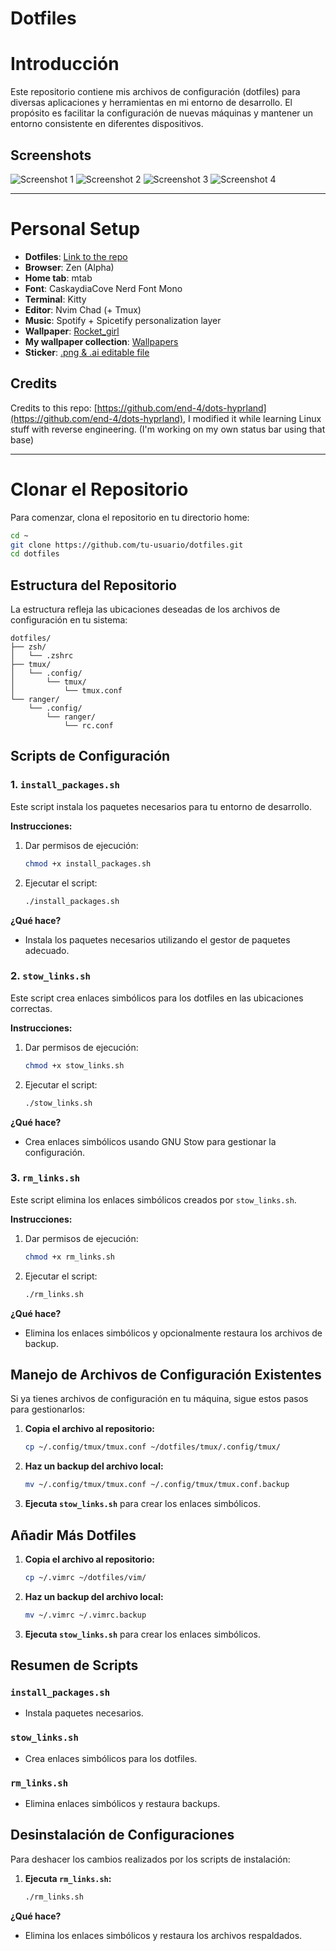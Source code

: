 
# Dotfiles

# Introducción
Este repositorio contiene mis archivos de configuración (dotfiles) para diversas aplicaciones y herramientas en mi entorno de desarrollo. El propósito es facilitar la configuración de nuevas máquinas y mantener un entorno consistente en diferentes dispositivos.

## Screenshots

![Screenshot 1](./Screenshots/1_main.png)
![Screenshot 2](./Screenshots/2_windows.png)
![Screenshot 3](./Screenshots/3_editor.png)
![Screenshot 4](./Screenshots/4_music.png)

***

# Personal Setup

- **Dotfiles**: [Link to the repo](https://github.com/Deivis44/dotfiles)
- **Browser**: Zen (Alpha)
- **Home tab**: mtab
- **Font**: CaskaydiaCove Nerd Font Mono
- **Terminal**: Kitty
- **Editor**: Nvim Chad (+ Tmux)
- **Music**: Spotify + Spicetify personalization layer
- **Wallpaper**: [Rocket_girl](https://github.com/Deivis44/dotfiles/blob/main/Wallpapers/rocket.png)
- **My wallpaper collection**: [Wallpapers](https://mega.nz/folder/P5pygYZQ#u-x2WmRNMVpWEt8u2Xo5fQ)
- **Sticker**: [.png & .ai editable file](https://github.com/Deivis44/dotfiles/tree/main/Stickers)

## Credits
Credits to this repo: [https://github.com/end-4/dots-hyprland](https://github.com/end-4/dots-hyprland), I modified it while learning Linux stuff with reverse engineering. (I'm working on my own status bar using that base)

***

# Clonar el Repositorio
Para comenzar, clona el repositorio en tu directorio home:

```bash
cd ~
git clone https://github.com/tu-usuario/dotfiles.git
cd dotfiles
```

## Estructura del Repositorio
La estructura refleja las ubicaciones deseadas de los archivos de configuración en tu sistema:

```plaintext
dotfiles/
├── zsh/
│   └── .zshrc
├── tmux/
│   └── .config/
│       └── tmux/
│           └── tmux.conf
└── ranger/
    └── .config/
        └── ranger/
            └── rc.conf
```

## Scripts de Configuración

### 1. `install_packages.sh`
Este script instala los paquetes necesarios para tu entorno de desarrollo.

**Instrucciones:**
1. Dar permisos de ejecución:
   ```bash
   chmod +x install_packages.sh
   ```
2. Ejecutar el script:
   ```bash
   ./install_packages.sh
   ```

**¿Qué hace?**
- Instala los paquetes necesarios utilizando el gestor de paquetes adecuado.

### 2. `stow_links.sh`
Este script crea enlaces simbólicos para los dotfiles en las ubicaciones correctas.

**Instrucciones:**
1. Dar permisos de ejecución:
   ```bash
   chmod +x stow_links.sh
   ```
2. Ejecutar el script:
   ```bash
   ./stow_links.sh
   ```

**¿Qué hace?**
- Crea enlaces simbólicos usando GNU Stow para gestionar la configuración.

### 3. `rm_links.sh`
Este script elimina los enlaces simbólicos creados por `stow_links.sh`.

**Instrucciones:**
1. Dar permisos de ejecución:
   ```bash
   chmod +x rm_links.sh
   ```
2. Ejecutar el script:
   ```bash
   ./rm_links.sh
   ```

**¿Qué hace?**
- Elimina los enlaces simbólicos y opcionalmente restaura los archivos de backup.

## Manejo de Archivos de Configuración Existentes

Si ya tienes archivos de configuración en tu máquina, sigue estos pasos para gestionarlos:

1. **Copia el archivo al repositorio:**
   ```bash
   cp ~/.config/tmux/tmux.conf ~/dotfiles/tmux/.config/tmux/
   ```
2. **Haz un backup del archivo local:**
   ```bash
   mv ~/.config/tmux/tmux.conf ~/.config/tmux/tmux.conf.backup
   ```
3. **Ejecuta `stow_links.sh`** para crear los enlaces simbólicos.

## Añadir Más Dotfiles
1. **Copia el archivo al repositorio:**
   ```bash
   cp ~/.vimrc ~/dotfiles/vim/
   ```
2. **Haz un backup del archivo local:**
   ```bash
   mv ~/.vimrc ~/.vimrc.backup
   ```
3. **Ejecuta `stow_links.sh`** para crear los enlaces simbólicos.

## Resumen de Scripts

### `install_packages.sh`
- Instala paquetes necesarios.

### `stow_links.sh`
- Crea enlaces simbólicos para los dotfiles.

### `rm_links.sh`
- Elimina enlaces simbólicos y restaura backups.

## Desinstalación de Configuraciones

Para deshacer los cambios realizados por los scripts de instalación:

1. **Ejecuta `rm_links.sh`:**
   ```bash
   ./rm_links.sh
   ```

**¿Qué hace?**
- Elimina los enlaces simbólicos y restaura los archivos respaldados.
